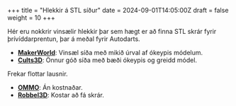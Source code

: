 +++
title = "Hlekkir á STL síður"
date = 2024-09-01T14:05:00Z
draft = false
weight = 10
+++

Hér eru nokkrir vinsælir hlekkir þar sem hægt er að finna STL skrár fyrir þrívíddarprentun, þar á meðal fyrir Autodarts.

- **[MakerWorld](https://makerworld.com/en/search/models?keyword=dart+light)**: Vinsæl síða með mikið úrval af ókeypis módelum.
- **[Cults3D](https://cults3d.com/en/search?q=dartboard+light)**: Önnur góð síða með bæði ókeypis og greidd módel.

Frekar flottar lausnir.
- **[OMMO](https://makerworld.com/en/models/1124401-dartboard-led-light-autodarts?from=recommend#profileId-1147539)**: Án kostnaðar.
- **[Robbel3D](https://cults3d.com/en/3d-model/gadget/steeldart-score-system-wie-autodarts)**: Kostar að fá skrár.



